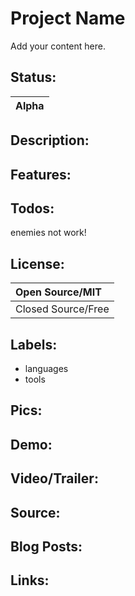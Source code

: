 # Project Name #

Add your content here.


## Status: ##

|Alpha|
|:----|

## Description: ##

## Features: ##

## Todos: ##
enemies not work!

## License: ##

|Open Source/MIT|
|:--------------|
|Closed Source/Free|

## Labels: ##
  * languages
  * tools
## Pics: ##

## Demo: ##

## Video/Trailer: ##

## Source: ##

## Blog Posts: ##

## Links: ##